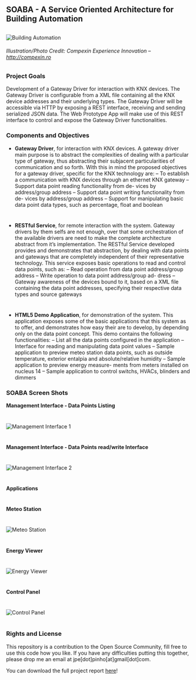 ## SOABA - A Service Oriented Architecture for Building Automation ##
##

 ![Building Automation](https://bitbucket.org/repo/enyMp6/images/4034431923-Screen%20Shot%202014-11-19%20at%2017.21.27.png)

###### *Illustration/Photo Credit: Compexin Experience Innovation – http://compexin.ro*


### Project Goals ###
 

Development of a Gateway Driver for interaction with KNX devices. The Gateway Driver is configurable from a XML file containing all the KNX device addresses and their underlying types. The Gateway Driver will be accessible via HTTP by exposing a REST interface, receiving and sending serialized JSON data. The Web Prototype App will make use of this REST interface to control and expose the Gateway Driver functionalities.

### Components and Objectives ###

* **Gateway Driver**, for interaction with KNX devices. A gateway driver main purpose is to abstract the complexities of dealing with a particular type of gateway, thus abstracting their subjacent particularities of communication and so forth. With this in mind the proposed objectives for a gateway driver, specific for the KNX technology are:
– To establish a communication with KNX devices through an ethernet KNX gateway
– Support data point reading functionality from de- vices by address/group address
– Support data point writing functionality from de- vices by address/group address
– Support for manipulating basic data point data types, such as percentage, float and boolean
#
* **RESTful Service**, for remote interaction with the system. Gateway drivers by them selfs are not enough, over that some orchestration of the available drivers are need to make the complete architecture abstract from it’s implementation. The RESTful Service developed provides and demonstrates that abstraction, by dealing with data points and gateways that are completely independent of their representative technology. This service exposes basic operations to read and control data points, such as:
– Read operation from data point address/group address
– Write operation to data point address/group ad- dress
– Gateway awareness of the devices bound to it, based on a XML file containing the data point addresses, specifying their respective data types and source gateways
#
* **HTML5 Demo Application**, for demonstration of the system. This application exposes some of the basic applications that this system as to offer, and demonstrates how easy their are to develop, by depending only on the data point concept. This demo contains the following functionalities:
 – List all the data points configured in the application
 – Interface for reading and manipulating data point values
 – Sample application to preview meteo station data points, such as outside temperature, exterior entalpia and absolute/relative humidity
 – Sample application to preview energy measure- ments from meters installed on nucleus 14
 – Sample application to control switchs, HVACs, blinders and dimmers

### SOABA Screen Shots ###

**Management Interface - Data Points Listing**
#
![Management Interface 1](https://bitbucket.org/jpinho/soaba/downloads/mminterface1.png)
#
**Management Interface - Data Points read/write Interface**
#
![Management Interface 2](https://bitbucket.org/jpinho/soaba/downloads/mminterface2.png)
#
#
**Applications**
#
**Meteo Station**
#
![Meteo Station](https://bitbucket.org/jpinho/soaba/downloads/meteo-station.png)
#
**Energy Viewer**
#
![Energy Viewer](https://bitbucket.org/jpinho/soaba/downloads/energy-viewer.png)
#
**Control Panel**
#
![Control Panel](https://bitbucket.org/jpinho/soaba/downloads/control-panel.png)
#
### Rights and License ###

This repository is a contribution to the Open Source Community, fill free to use this code how you like.
If you have any difficulties putting this together, please drop me an email at jpe[dot]pinho[at]gmail[dot]com.

You can download the full project report [here](https://bitbucket.org/jpinho/soaba/downloads/MEIC-TP-AI-66047_FINAL.pdf)!